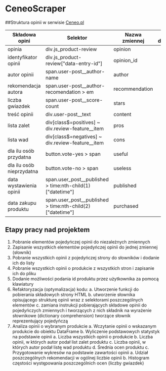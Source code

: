 # CeneoScraper

##Struktura opinii w serwisie [Ceneo.pl](https://www.ceneo.pl/)

|Składowa opini|Selektor|Nazwa zmiennej|Typ danych|
|--------------|--------|--------------|----------|
|opinia|div.js_product-review|opinion||                                
|identyfikator opinii|div.js_product-review\["data-entry-id"\]|opinion_id||
|autor opinii|span.user-post__author-name|author||
|rekomendacja autora|span.user-post__author-recomendation > em|recommendation||
|liczba gwiazdek|span.user-post__score-count|stars||
|treść opinii|div.user-post__text|content||
|lista zalet|div[class$=positives] ~ div.review-feature__item|pros||
|lista wad|div[class$=negatives] ~ div.review-feature__item|cons||
|dla ilu osób przydatna|button.vote-yes > span|useful||
|dla ilu osób nieprzydatna|button.vote-no > span|useless||
|data wystawienia opinii|span.user_post__published > time:nth-child(1)\["datetime"\]|published||
|data zakupu produktu|span.user_post__published > time:nth-child(2)\["datetime"\]|purchased||

## Etapy pracy nad projektem
1. Pobranie elementów pojedyńczej opinii do niezależnych zmiennych
2. Zapisanie wszystkich elementów pojedyńczej opinii do jednej zmiennej \(słownik\)
3. Pobranie wszystkich opinii z pojedyńczej strony do słowników i dodanie ich do listy
4. Pobranie wszystkich opinii o produkcie z wszystkich stron i zapisanie ich do pliku
5. Dodanie możliwości podania id produktu przez użytkownika za pomocą klawiatury
6. Refaktoryzacja \(optymalizacja\) kodu:
    a. Utworzenie funkcji do pobierania składowych strony HTML
    b. utworzenie słownika opisującego strukturę opinii wraz z selektorami poszczególnych elementów
    c. zamiana instrukcji pobierających składowe opinii do pojedyńczych zmiennych i tworzących z nich składnik na wyrażenie słownikowe \(dictionary comprehension\) tworzące słownik reprezentujący pojedyńczą 
7. Analiza opinii o wybranym produkcie
    a. Wczytanie opinii o wskazanym produkcie do obiektu DataFrame
    b. Wyliczenie podstawowych statystyk na podstawie opinii
        a. Liczba wszystkich opinii o produkcie
        b. Liczba opinii, w których autor podał list zalet produktu
        c. Liczba opinii, w których autor podał listę wad produktu
        d. Średnia ocen produktu
    c. Przygotowanie wykresów na podstawie zawartości opinii
        a. Udział poszczególnych rekomendacji w ogólnej liczbie opinii
        b. Histogram częstości występowania poszczególnich ocen (liczby gwiazdek)